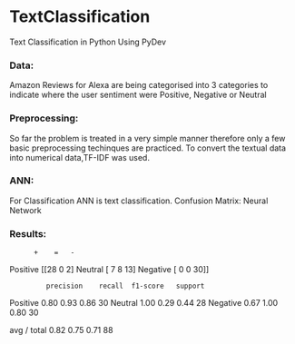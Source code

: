 # TextClassification
Text Classification in Python Using PyDev

### Data:
Amazon Reviews for Alexa are being categorised into 3 categories to indicate where the user sentiment were Positive, Negative or Neutral

### Preprocessing:
So far the problem is treated in a very simple manner therefore only a few basic preprocessing techinques are practiced. To convert the textual data into numerical data,TF-IDF was used.

### ANN:
For Classification ANN is text classification.
Confusion Matrix: Neural Network

### Results:
          +    =   -
Positive [[28  0  2]
Neutral  [ 7  8 13]
Negative [ 0  0 30]]

             precision    recall  f1-score   support

 Positive       0.80      0.93      0.86        30
 Neutral        1.00      0.29      0.44        28
 Negative       0.67      1.00      0.80        30

avg / total     0.82      0.75      0.71        88
